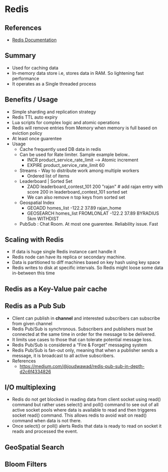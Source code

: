 # Redis

## References
- [Redis Documentation](https://redis.io/docs/latest/develop/get-started/)

## Summary
- Used for caching data
- In-memory data store i.e, stores data in RAM. So lightening fast performance
- It operates as a Single threaded process

## Benefits / Usage
- Simple sharding and replication strategy
- Redis TTL auto expiry
- Lua scripts for complex logic and atomic operations
- Redis will remove entries from Memory when memory is full based on eviction policy
- At least once guarentee
- Usage
    - Cache frequently used DB data in redis
    - Can be used for Rate limiter. Sample example below..
        - INCR product_service_rate_limit --> Atomic increment
        - EXPIRE product_service_rate_limit 60 
    - Streams - Way to distribute work among multiple workers
        - Ordered list of items
    - Leaderboard | Sorted Set
        - ZADD leaderboard_contest_101 200 "rajan" # add rajan entry with score 200 in leaderboard_contest_101 sorted set
        - We can also remove n top keys from sorted set
    - Geospatial Index
        - GEOADD homes_list -122.2 37.89 rajan_home
        - GEOSEARCH homes_list FROMLONLAT -122.2 37.89 BYRADIUS 5km WITHDIST
    - PubSub : Chat Room. At most one guarentee. Reliability issue. Fast

## Scaling with Redis
- If data is huge single Redis instance cant handle it
- Redis node can have its replica or secondary machine. 
- Data is partitioned to diff machines based on key hash using key space
- Redis writes to disk at specific intervals. So Redis might loose some data in-between this time

## Redis as a Key-Value pair cache


## Redis as a Pub Sub

- Client can publish in **channel** and interested subscribers can subscribe from given channel
- Redis Pub/Sub is synchronous. Subscribers and publishers must be connected at the same time in order for the message to be delivered.
- It limits use cases to those that can tolerate potential message loss.
- Redis Pub/Sub is considered a “Fire & Forget” messaging system
- Redis Pub/Sub is fan-out only, meaning that when a publisher sends a message, it is broadcast to all active subscribers.
- References
    - https://medium.com/@joudwawad/redis-pub-sub-in-depth-d2c6f4334826

## I/O multiplexing
- Redis do not get blocked in reading data from client socket using read() command but rather uses select() and poll() command to see out of all active socket pools where data is available to read and then triggeres socket read() command. This allows redis to avoid wait on read() command when data is not there.
- Once select() or poll() alerts Redis that data is ready to read on socket it reads and processed the event.

## GeoSpatial Search

## Bloom Filters
